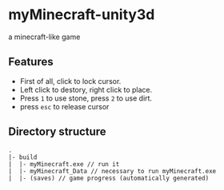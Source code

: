 # myMinecraft-unity3d
a minecraft-like game

## Features
* First of all, click to lock cursor.
* Left click to destory, right click to place.
* Press `1` to use stone, press `2` to use dirt.
* press `esc` to release cursor

## Directory structure
```
.
|- build
|  |- myMinecraft.exe // run it
|  |- myMinecraft_Data // necessary to run myMinecraft.exe
|  |- (saves) // game progress (automatically generated)
```
